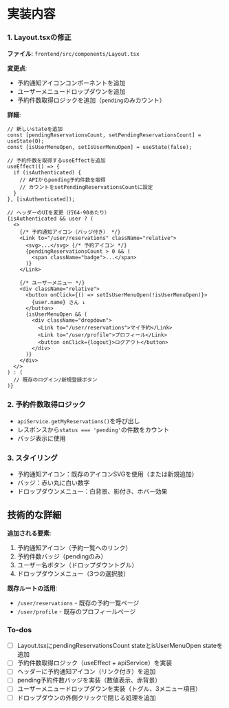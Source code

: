 <!-- 198932c2-1609-483f-82e1-0f504f42f0a0 88d161db-98db-4e51-b2ba-657052c8778b -->
# 実装内容

### 1. Layout.tsxの修正
**ファイル**: `frontend/src/components/Layout.tsx`

**変更点**:
- 予約通知アイコンコンポーネントを追加
- ユーザーメニュードロップダウンを追加
- 予約件数取得ロジックを追加（`pending`のみカウント）

**詳細**:
```tsx
// 新しいstateを追加
const [pendingReservationsCount, setPendingReservationsCount] = useState(0);
const [isUserMenuOpen, setIsUserMenuOpen] = useState(false);

// 予約件数を取得するuseEffectを追加
useEffect(() => {
  if (isAuthenticated) {
    // APIからpending予約件数を取得
    // カウントをsetPendingReservationsCountに設定
  }
}, [isAuthenticated]);

// ヘッダーのUIを変更（行64-90あたり）
{isAuthenticated && user ? (
  <>
    {/* 予約通知アイコン（バッジ付き） */}
    <Link to="/user/reservations" className="relative">
      <svg>...</svg> {/* 予約アイコン */}
      {pendingReservationsCount > 0 && (
        <span className="badge">...</span>
      )}
    </Link>
    
    {/* ユーザーメニュー */}
    <div className="relative">
      <button onClick={() => setIsUserMenuOpen(!isUserMenuOpen)}>
        {user.name} さん ↓
      </button>
      {isUserMenuOpen && (
        <div className="dropdown">
          <Link to="/user/reservations">マイ予約</Link>
          <Link to="/user/profile">プロフィール</Link>
          <button onClick={logout}>ログアウト</button>
        </div>
      )}
    </div>
  </>
) : (
  // 既存のログイン/新規登録ボタン
)}
```

### 2. 予約件数取得ロジック
- `apiService.getMyReservations()`を呼び出し
- レスポンスから`status === 'pending'`の件数をカウント
- バッジ表示に使用

### 3. スタイリング
- 予約通知アイコン：既存のアイコンSVGを使用（または新規追加）
- バッジ：赤い丸に白い数字
- ドロップダウンメニュー：白背景、影付き、ホバー効果

## 技術的な詳細

**追加される要素**:
1. 予約通知アイコン（予約一覧へのリンク）
2. 予約件数バッジ（pendingのみ）
3. ユーザー名ボタン（ドロップダウントグル）
4. ドロップダウンメニュー（3つの選択肢）

**既存ルートの活用**:
- `/user/reservations` - 既存の予約一覧ページ
- `/user/profile` - 既存のプロフィールページ

### To-dos

- [ ] Layout.tsxにpendingReservationsCount stateとisUserMenuOpen stateを追加
- [ ] 予約件数取得ロジック（useEffect + apiService）を実装
- [ ] ヘッダーに予約通知アイコン（リンク付き）を追加
- [ ] pending予約件数バッジを実装（数値表示、赤背景）
- [ ] ユーザーメニュードロップダウンを実装（トグル、3メニュー項目）
- [ ] ドロップダウンの外側クリックで閉じる処理を追加